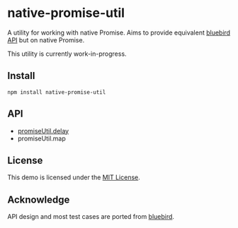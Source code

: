 # native-promise-util
A utility for working with native Promise. Aims to provide equivalent
[bluebird API](http://bluebirdjs.com/docs/api-reference.html) but on native Promise.

This utility is currently work-in-progress.


## Install
```
npm install native-promise-util
```


## API
- [promiseUtil.delay](./doc/delay.md)
- promiseUtil.map


## License
This demo is licensed under the [MIT License](LICENSE).


## Acknowledge
API design and most test cases are ported from [bluebird](http://bluebirdjs.com/).
